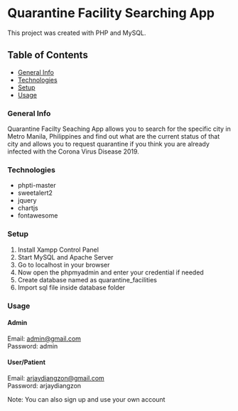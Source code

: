 # Quarantine Facility Searching App
This project was created with PHP and MySQL.

## Table of Contents
* [General Info](#general-info)
* [Technologies](#technologies)
* [Setup](#setup)
* [Usage](#usage)

### General Info
Quarantine Facilty Seaching App allows you to search for the specific city in Metro Manila, Philippines and find out what are the current status of that city and allows you to request quarantine if you think you are already infected with the Corona Virus Disease 2019. 

### Technologies
* phpti-master
* sweetalert2
* jquery
* chartjs
* fontawesome


### Setup
1. Install Xampp Control Panel
2. Start MySQL and Apache Server
3. Go to localhost in your browser
4. Now open the phpmyadmin and enter your credential if needed
5. Create database named as quarantine_facilities
6. Import sql file inside database folder

### Usage
#### Admin
Email: admin@gmail.com <br />
Password: admin <br />
#### User/Patient
Email: arjaydiangzon@gmail.com <br />
Password: arjaydiangzon <br />

Note: You can also sign up and use your own account
